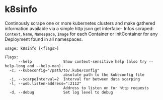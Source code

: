 # k8sinfo

Continously scrape one or more kubernetes clusters and make gathered information available via a simple http json get interface-
Infos scraped: `Context`, `Name`, `Namespace`, `Image` for each Container or InitContainer for any Deployment found in all namespaces.

```console
usage: k8sinfo [<flags>]

Flags:
      --help              Show context-sensitive help (also try --help-long and --help-man).
  -c, --kubeconfig="/path/to/.kube/config"
                          absolute path to the kubeconfig file
  -i, --scarpeInterval=2  Interval for between data scarping
  -l, --web.listen-address=":2112"
                          Address to listen on for http requests
  -d, --debug             Set log level to debug
  ```
